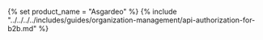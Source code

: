 {% set product_name = "Asgardeo" %}
{% include "../../../../includes/guides/organization-management/api-authorization-for-b2b.md" %}